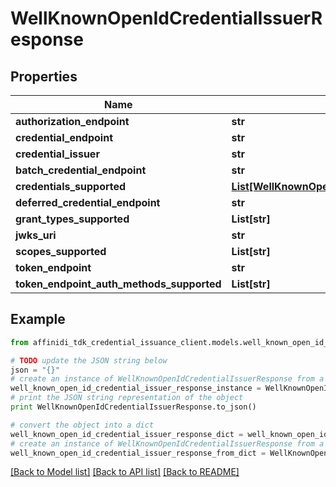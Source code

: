 # WellKnownOpenIdCredentialIssuerResponse

## Properties

| Name                                      | Type                                                                                                                                              | Description | Notes      |
| ----------------------------------------- | ------------------------------------------------------------------------------------------------------------------------------------------------- | ----------- | ---------- |
| **authorization_endpoint**                | **str**                                                                                                                                           |             | [optional] |
| **credential_endpoint**                   | **str**                                                                                                                                           |             | [optional] |
| **credential_issuer**                     | **str**                                                                                                                                           |             | [optional] |
| **batch_credential_endpoint**             | **str**                                                                                                                                           |             | [optional] |
| **credentials_supported**                 | [**List[WellKnownOpenIdCredentialIssuerResponseCredentialsSupportedInner]**](WellKnownOpenIdCredentialIssuerResponseCredentialsSupportedInner.md) |             | [optional] |
| **deferred_credential_endpoint**          | **str**                                                                                                                                           |             | [optional] |
| **grant_types_supported**                 | **List[str]**                                                                                                                                     |             | [optional] |
| **jwks_uri**                              | **str**                                                                                                                                           |             | [optional] |
| **scopes_supported**                      | **List[str]**                                                                                                                                     |             | [optional] |
| **token_endpoint**                        | **str**                                                                                                                                           |             | [optional] |
| **token_endpoint_auth_methods_supported** | **List[str]**                                                                                                                                     |             | [optional] |

## Example

```python
from affinidi_tdk_credential_issuance_client.models.well_known_open_id_credential_issuer_response import WellKnownOpenIdCredentialIssuerResponse

# TODO update the JSON string below
json = "{}"
# create an instance of WellKnownOpenIdCredentialIssuerResponse from a JSON string
well_known_open_id_credential_issuer_response_instance = WellKnownOpenIdCredentialIssuerResponse.from_json(json)
# print the JSON string representation of the object
print WellKnownOpenIdCredentialIssuerResponse.to_json()

# convert the object into a dict
well_known_open_id_credential_issuer_response_dict = well_known_open_id_credential_issuer_response_instance.to_dict()
# create an instance of WellKnownOpenIdCredentialIssuerResponse from a dict
well_known_open_id_credential_issuer_response_from_dict = WellKnownOpenIdCredentialIssuerResponse.from_dict(well_known_open_id_credential_issuer_response_dict)
```

[[Back to Model list]](../README.md#documentation-for-models) [[Back to API list]](../README.md#documentation-for-api-endpoints) [[Back to README]](../README.md)
